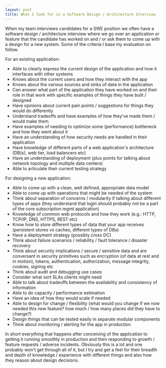 ```yaml
---
layout: post
title: What I look for in a Software Design / Architecture Interview
---
```


When my team interviews candidates for a SWE position we often have a software design / architecture interview where we go over an application or feature that the candidate has worked on and / or ask them to come up with a design for a new system.
Some of the criteria I base my evaluation on follow.

For an existing application:
- Able to clearly express the current design of the application and how it interfaces with other systems
- Knows about the current users and how they interact with the app
- Knows about the various sources and sinks of data in the application
- Can answer what part of the application they have worked on and their role in that work with specific examples of things they have built / designed
- Have opinions about current pain points / suggestions for things they would do differently
- Understand tradeoffs and have examples of how they've made them / would make them
- Have examples of needing to optimize some (performance) bottleneck and how they went about it
- Have an understanding of how security needs are handled in their application
- Have knowledge of different parts of a web application's architecture (DB(s), web tier, load balancers etc)
- Have an understanding of deployment (plus points for talking about network topology and multiple data centers)
- Able to articulate their current testing strategy

For designing a new application:
- Able to come up with a clean, well defined, appropriate data model
- Able to come up with operations that might be needed of the system
- Think about separation of concerns / modularity if talking about different types of apps (they understand that login should probably not be a part of the core subscription mgmt application)
- Knowledge of common web protocols and how they work (e.g.: HTTP, TCP/IP, DNS, HTTPS, REST etc)
- Know how to store different types of data that your app receives (persistent stores vs caches, different types of DBs)
- Have a deployment strategy (possibly cross DC)
- Think about failure scenarios / reliability / fault tolerance / disaster recovery
- Think about security implications / secure / sensitive data and are conversant in security primitives such as encryption (of data at rest and in motion), tokens, authentication, authorization, message integrity, cookies, signing etc
- Think about audit and debugging use cases
- Consider what sort SLAs clients might need
- Able to talk about tradeoffs between the availability and consistency of information
- Able to do capacity / performance estimation
- Have an idea of how they would scale if needed
- Able to design for change / flexibility (what would you change if we now needed this new feature? how much / how many places did they have to change?)
- Design things that can be tested easily in separate modular components
- Think about monitoring / alerting for the app in production

In short everything that happens after conceiving of the application to getting it running smoothly in production and then responding to growth / feature requests / adverse incidents.
Obviously this is a lot and one probably won't get through all of it, but I try and get a feel for their breadth and depth of knowledge / experience with different things and also how they reason about design decisions.
